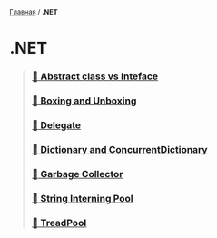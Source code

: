 <sub>[Главная](../../index.md) / **.NET** </sub>

# **.NET**

> ### **[:green_book: Abstract class vs Inteface](AbstractClassAndInteface.md)**
>
> ### **[:green_book: Boxing and Unboxing](BoxingAndUnboxing.md)**
>
> ### **[:green_book: Delegate](Delegate.md)**
>
> ### **[:green_book: Dictionary and ConcurrentDictionary](DictionaryAndConcurrentDictionary.md)**
>
> ### **[:green_book: Garbage Collector](GarbageCollector.md)**
>
> ### **[:green_book: String Interning Pool](StringInterningPool.md)**
>
> ### **[:green_book: TreadPool](TreadPool.md)**
